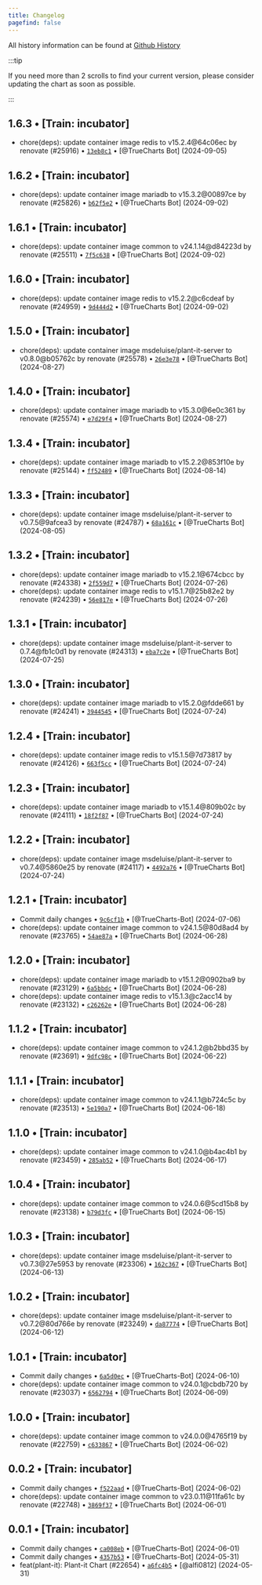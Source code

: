 ```yaml
---
title: Changelog
pagefind: false
---
```


All history information can be found at [Github History](https://github.com/truecharts/charts/commits/master/charts/incubator/plant-it)

:::tip

If you need more than 2 scrolls to find your current version, please consider updating the chart as soon as possible.

:::

## 1.6.3 • [Train: incubator]

- chore(deps): update container image redis to v15.2.4@64c06ec by renovate (#25916) • [`13eb8c1`](https://github.com/truecharts/charts/commit/13eb8c11f9e99aafe6ce82b649f8d600c76cffc1) • [@TrueCharts Bot] (2024-09-05)

## 1.6.2 • [Train: incubator]

- chore(deps): update container image mariadb to v15.3.2@00897ce by renovate (#25826) • [`b62f5e2`](https://github.com/truecharts/charts/commit/b62f5e2d5744861290b1c7332f431aef253bd678) • [@TrueCharts Bot] (2024-09-02)

## 1.6.1 • [Train: incubator]

- chore(deps): update container image common to v24.1.14@d84223d by renovate (#25511) • [`7f5c638`](https://github.com/truecharts/charts/commit/7f5c638c425571d0b415cf827821160521a99b17) • [@TrueCharts Bot] (2024-09-02)

## 1.6.0 • [Train: incubator]

- chore(deps): update container image redis to v15.2.2@c6cdeaf by renovate (#24959) • [`9d444d2`](https://github.com/truecharts/charts/commit/9d444d2871216c9ca3b8b30de67897b09f779056) • [@TrueCharts Bot] (2024-09-02)

## 1.5.0 • [Train: incubator]

- chore(deps): update container image msdeluise/plant-it-server to v0.8.0@b05762c by renovate (#25578) • [`26e3e78`](https://github.com/truecharts/charts/commit/26e3e78aede71a048932dabb4cbe5a09c30939d4) • [@TrueCharts Bot] (2024-08-27)

## 1.4.0 • [Train: incubator]

- chore(deps): update container image mariadb to v15.3.0@6e0c361 by renovate (#25574) • [`e7d29f4`](https://github.com/truecharts/charts/commit/e7d29f43ebb7d16425c27e96ba3969a1c6f6626c) • [@TrueCharts Bot] (2024-08-27)

## 1.3.4 • [Train: incubator]

- chore(deps): update container image mariadb to v15.2.2@853f10e by renovate (#25144) • [`ff52489`](https://github.com/truecharts/charts/commit/ff5248965951012e503fa68c1eaca6777c13a43a) • [@TrueCharts Bot] (2024-08-14)

## 1.3.3 • [Train: incubator]

- chore(deps): update container image msdeluise/plant-it-server to v0.7.5@9afcea3 by renovate (#24787) • [`68a161c`](https://github.com/truecharts/charts/commit/68a161c318c57d844a02a60e4b129a497dc83e1e) • [@TrueCharts Bot] (2024-08-05)

## 1.3.2 • [Train: incubator]

- chore(deps): update container image mariadb to v15.2.1@674cbcc by renovate (#24338) • [`2f559d7`](https://github.com/truecharts/charts/commit/2f559d7d68f7615f547ae090188b22983060bf92) • [@TrueCharts Bot] (2024-07-26)
- chore(deps): update container image redis to v15.1.7@25b82e2 by renovate (#24239) • [`56e817e`](https://github.com/truecharts/charts/commit/56e817e82f89ff002c6d0776adf3516966db35a5) • [@TrueCharts Bot] (2024-07-26)

## 1.3.1 • [Train: incubator]

- chore(deps): update container image msdeluise/plant-it-server to 0.7.4@fb1c0d1 by renovate (#24313) • [`eba7c2e`](https://github.com/truecharts/charts/commit/eba7c2e7dc51c9ba907b0cb4de000087c8406a86) • [@TrueCharts Bot] (2024-07-25)

## 1.3.0 • [Train: incubator]

- chore(deps): update container image mariadb to v15.2.0@fdde661 by renovate (#24241) • [`3944545`](https://github.com/truecharts/charts/commit/39445452b449e1fd37484911d0aea9da529cdac6) • [@TrueCharts Bot] (2024-07-24)

## 1.2.4 • [Train: incubator]

- chore(deps): update container image redis to v15.1.5@7d73817 by renovate (#24126) • [`663f5cc`](https://github.com/truecharts/charts/commit/663f5ccfd2a8bac39d0f8a727e7fbbd280c44500) • [@TrueCharts Bot] (2024-07-24)

## 1.2.3 • [Train: incubator]

- chore(deps): update container image mariadb to v15.1.4@809b02c by renovate (#24111) • [`18f2f87`](https://github.com/truecharts/charts/commit/18f2f87f4980bf8d1263fa2dc8df55aa9fa16803) • [@TrueCharts Bot] (2024-07-24)

## 1.2.2 • [Train: incubator]

- chore(deps): update container image msdeluise/plant-it-server to v0.7.4@5860e25 by renovate (#24117) • [`4492a76`](https://github.com/truecharts/charts/commit/4492a76d9322a4e72080ca18f3d5ac9a3cdfb5c2) • [@TrueCharts Bot] (2024-07-24)

## 1.2.1 • [Train: incubator]

- Commit daily changes • [`9c6cf1b`](https://github.com/truecharts/charts/commit/9c6cf1b50bf0ffbf6d3475b06ccd16b7e246f18f) • [@TrueCharts-Bot] (2024-07-06)
- chore(deps): update container image common to v24.1.5@80d8ad4 by renovate (#23765) • [`54ae87a`](https://github.com/truecharts/charts/commit/54ae87acc36b06ada00401fc4526e9cfc670c26a) • [@TrueCharts Bot] (2024-06-28)

## 1.2.0 • [Train: incubator]

- chore(deps): update container image mariadb to v15.1.2@0902ba9 by renovate (#23129) • [`6a5bbdc`](https://github.com/truecharts/charts/commit/6a5bbdc81ffb817c7cfb7e978c87fe663e971acd) • [@TrueCharts Bot] (2024-06-28)
- chore(deps): update container image redis to v15.1.3@c2acc14 by renovate (#23132) • [`c26262e`](https://github.com/truecharts/charts/commit/c26262e9ee8065f1e2a1cffb7f87aeaac4c3b96a) • [@TrueCharts Bot] (2024-06-28)

## 1.1.2 • [Train: incubator]

- chore(deps): update container image common to v24.1.2@b2bbd35 by renovate (#23691) • [`9dfc98c`](https://github.com/truecharts/charts/commit/9dfc98c4e0f7e9c47800d6239f7eb377fae599cf) • [@TrueCharts Bot] (2024-06-22)

## 1.1.1 • [Train: incubator]

- chore(deps): update container image common to v24.1.1@b724c5c by renovate (#23513) • [`5e190a7`](https://github.com/truecharts/charts/commit/5e190a7662b12c04411fa678530464f49d925045) • [@TrueCharts Bot] (2024-06-18)

## 1.1.0 • [Train: incubator]

- chore(deps): update container image common to v24.1.0@b4ac4b1 by renovate (#23459) • [`285ab52`](https://github.com/truecharts/charts/commit/285ab520d4fe01f30c4dace0d08ed04216a2d845) • [@TrueCharts Bot] (2024-06-17)

## 1.0.4 • [Train: incubator]

- chore(deps): update container image common to v24.0.6@5cd15b8 by renovate (#23138) • [`b79d3fc`](https://github.com/truecharts/charts/commit/b79d3fce6d6f5a2533b217f2e9edb9e6e611d9e0) • [@TrueCharts Bot] (2024-06-15)

## 1.0.3 • [Train: incubator]

- chore(deps): update container image msdeluise/plant-it-server to v0.7.3@27e5953 by renovate (#23306) • [`162c367`](https://github.com/truecharts/charts/commit/162c367bccf243e07f1aedf54935a28c78c4494c) • [@TrueCharts Bot] (2024-06-13)

## 1.0.2 • [Train: incubator]

- chore(deps): update container image msdeluise/plant-it-server to v0.7.2@80d766e by renovate (#23249) • [`da87774`](https://github.com/truecharts/charts/commit/da877741a3469bd8f78dd0c4e4bd722184f78ba2) • [@TrueCharts Bot] (2024-06-12)

## 1.0.1 • [Train: incubator]

- Commit daily changes • [`6a5d0ec`](https://github.com/truecharts/charts/commit/6a5d0ec00d4c1d2b7c51371717c727790c923ca3) • [@TrueCharts-Bot] (2024-06-10)
- chore(deps): update container image common to v24.0.1@cbdb720 by renovate (#23037) • [`6562794`](https://github.com/truecharts/charts/commit/6562794ee894054a9bc5ecdf95b097521ac410ab) • [@TrueCharts Bot] (2024-06-09)

## 1.0.0 • [Train: incubator]

- chore(deps): update container image common to v24.0.0@4765f19 by renovate (#22759) • [`c633867`](https://github.com/truecharts/charts/commit/c633867be543821bcffadf5100482beeb52a7f1b) • [@TrueCharts Bot] (2024-06-02)

## 0.0.2 • [Train: incubator]

- Commit daily changes • [`f522aad`](https://github.com/truecharts/charts/commit/f522aadebb53e1ca8416df2aa992281858533d9d) • [@TrueCharts-Bot] (2024-06-02)
- chore(deps): update container image common to v23.0.11@11fa61c by renovate (#22748) • [`3869f37`](https://github.com/truecharts/charts/commit/3869f379478fd10fb35dd1314c76b46112f4449b) • [@TrueCharts Bot] (2024-06-01)

## 0.0.1 • [Train: incubator]

- Commit daily changes • [`ca008eb`](https://github.com/truecharts/charts/commit/ca008eb2afe01c75e63679218a2f8514f756d67e) • [@TrueCharts-Bot] (2024-06-01)
- Commit daily changes • [`4357b53`](https://github.com/truecharts/charts/commit/4357b533a97aa77ffa16998ce8b568336e3892a9) • [@TrueCharts-Bot] (2024-05-31)
- feat(plant-it): Plant-it Chart (#22654) • [`a6fc4b5`](https://github.com/truecharts/charts/commit/a6fc4b5c10067f2430a571b6e07a101948d5568e) • [@alfi0812] (2024-05-31)
